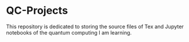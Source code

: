 # QC-Projects
This repository is dedicated to storing the source files of Tex and Jupyter notebooks of the quantum computing I am learning.
